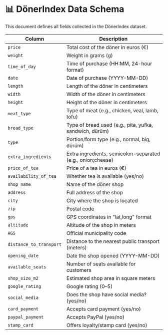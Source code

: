 # 📊 DönerIndex Data Schema

This document defines all fields collected in the DönerIndex dataset.

| Column | Description |
|--------|-------------|
| `price` | Total cost of the döner in euros (€) |
| `weight` | Weight in grams (g) |
| `time_of_day` | Time of purchase (HH:MM, 24-hour format) |
| `date` | Date of purchase (YYYY-MM-DD) |
| `length` | Length of the döner in centimeters |
| `width` | Width of the döner in centimeters |
| `height` | Height of the döner in centimeters |
| `meat_type` | Type of meat (e.g., chicken, veal, lamb, tofu) |
| `bread_type` | Type of bread used (e.g., pita, yufka, sandwich, dürüm) |
| `type` | Portion/form type (e.g., normal, big, dürüm) |
| `extra_ingredients` | Extra ingredients, semicolon-separated (e.g., onion;cheese) |
| `price_of_tea` | Price of a tea in euros (€) |
| `availability_of_tea` | Whether tea is available (yes/no) |
| `shop_name` | Name of the döner shop |
| `address` | Full address of the shop |
| `city` | City where the shop is located |
| `zip` | Postal code |
| `gps` | GPS coordinates in "lat,long" format |
| `altitude` | Altitude of the shop in meters |
| `AGS` | Official municipality code |
| `distance_to_transport` | Distance to the nearest public transport (meters) |
| `opening_date` | Date the shop opened (YYYY-MM-DD) |
| `available_seats` | Number of seats available for customers |
| `shop_size_m2` | Estimated shop area in square meters |
| `google_rating` | Google rating (0–5) |
| `social_media` | Does the shop have social media? (yes/no) |
| `card_payment` | Accepts card payment (yes/no) |
| `paypal_payment` | Accepts PayPal (yes/no) |
| `stamp_card` | Offers loyalty/stamp card (yes/no) |
